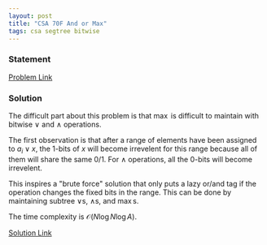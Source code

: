 ```yaml
---
layout: post
title: "CSA 70F And or Max"
tags: csa segtree bitwise
---
```


### Statement 

[Problem Link](https://csacademy.com/contest/archive/task/and-or-max)

### Solution

The difficult part about this problem is that $\max$ is difficult to maintain with bitwise $\lor$ and $\land$ operations.

The first observation is that after a range of elements have been assigned to $a_i\lor x$, the $1$-bits of $x$ will become irrevelent for this range because all of them will share the same $0/1$. For $\land$ operations, all the $0$-bits will become irrevelent.

This inspires a "brute force" solution that only puts a lazy or/and tag if the operation changes the fixed bits in the range. This can be done by maintaining subtree $\lor$s, $\land$s, and $\max$s.

The time complexity is $\mathcal O(N\log N\log A)$.

[Solution Link](https://csacademy.com/submission/3596538/)